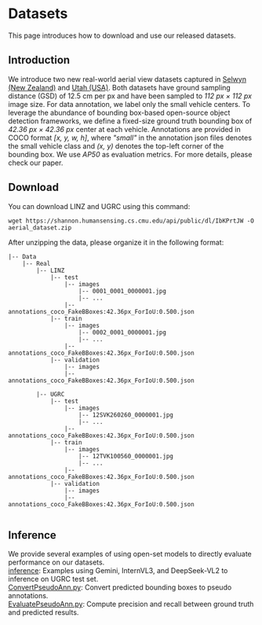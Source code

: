 # Datasets
This page introduces how to download and use our released datasets.

## Introduction
We introduce two new real-world aerial view datasets
captured in [Selwyn (New Zealand)](https://data.linz.govt.nz/layer/51926-selwyn-0125m-urban-aerial-photos-2012-2013/) and [Utah (USA)](https://gis.utah.gov/products/sgid/aerial-photography/high-resolution-orthophotography/). Both datasets have ground sampling distance (GSD) of 12.5 cm per px and have been
sampled to *112 px × 112 px* image size. For data annotation, we label only the small vehicle centers. To leverage the abundance of bounding box-based open-source object detection frameworks, we define a fixed-size ground truth bounding box of *42.36 px × 42.36 px* center at each vehicle. Annotations are provided in COCO format *[x, y, w, h]*, where *"small"* in the annotation json files denotes the small vehicle class and *(x, y)* denotes the top-left corner of the bounding box.
We use *AP50* as evaluation metrics. For more details, please check our paper.

## Download
You can download LINZ and UGRC using this command:
```
wget https://shannon.humansensing.cs.cmu.edu/api/public/dl/IbKPrtJW -O aerial_dataset.zip
```
After unzipping the data, please organize it in the following format:
```
|-- Data
    |-- Real
        |-- LINZ
            |-- test
                |-- images
                    |-- 0001_0001_0000001.jpg
                    |-- ...
                |-- annotations_coco_FakeBBoxes:42.36px_ForIoU:0.500.json
            |-- train
                |-- images
                    |-- 0002_0001_0000001.jpg
                    |-- ...
                |-- annotations_coco_FakeBBoxes:42.36px_ForIoU:0.500.json
            |-- validation
                |-- images
                |-- annotations_coco_FakeBBoxes:42.36px_ForIoU:0.500.json
        
        |-- UGRC
            |-- test
                |-- images
                    |-- 12SVK260260_0000001.jpg
                    |-- ...
                |-- annotations_coco_FakeBBoxes:42.36px_ForIoU:0.500.json
            |-- train
                |-- images
                    |-- 12TVK100560_0000001.jpg
                    |-- ...
                |-- annotations_coco_FakeBBoxes:42.36px_ForIoU:0.500.json
            |-- validation
                |-- images
                |-- annotations_coco_FakeBBoxes:42.36px_ForIoU:0.500.json
        
```

## Inference
We provide several examples of using open-set models to directly evaluate performance on our datasets.  
[inference](inference): Examples using Gemini, InternVL3, and DeepSeek-VL2 to inference on UGRC test set.  
[ConvertPseudoAnn.py](utils/ConvertPseudoAnn.py): Convert predicted bounding boxes to pseudo annotations.  
[EvaluatePseudoAnn.py](utils/EvaluatePseudoAnn.py): Compute precision and recall between ground truth and predicted results.
